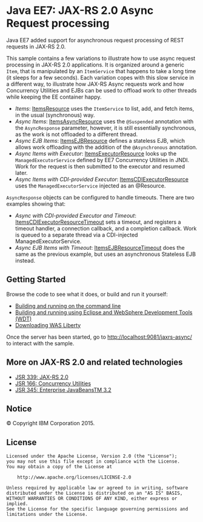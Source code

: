 # Java EE7: JAX-RS 2.0 Async Request processing

Java EE7 added support for asynchronous request processing of REST requests in JAX-RS 2.0.


This sample contains a few variations to illustrate how to use async request processing in JAX-RS 2.0 applications. It is organized around a generic `Item`, that is manipulated by an `ItemService` that happens to take a long time (it sleeps for a few seconds). Each variation copes with this slow service in a different way, to illustrate how JAX-RS Async requests work and how Concurrency Utilities and EJBs can be used to offload work to other threads while keeping the EE container happy.

* *Items*: [ItemsResource](/async-jaxrs-application/src/main/java/net/wasdev/jaxrs/async/ItemsResource.java) uses the `ItemService` to list, add, and fetch items, in the usual (synchronous) way.
* *Async Items*: [ItemsAsyncResource](/async-jaxrs-application/src/main/java/net/wasdev/jaxrs/async/ItemsAsyncResource.java) uses the `@Suspended` annotation with the `AsyncResponse` parameter, however, it is still essentially synchronous, as the work is not offloaded to a different thread.
* *Async EJB Items*: [ItemsEJBResource](/async-jaxrs-application/src/main/java/net/wasdev/jaxrs/async/ItemsEJBResource.java) defines a stateless EJB, which allows work offloading with the addition of the `@Asynchronous` annotation.
* *Async Items with Executor*: [ItemsExecutorResource](/async-jaxrs-application/src/main/java/net/wasdev/jaxrs/async/ItemsExecutorResource.java) looks up the `ManagedExecutorService` defined by EE7 Concurrency Utilities in JNDI. Work for the request is then submitted to the executor and resumed later.
* *Async Items with CDI-provided Executor*: [ItemsCDIExecutorResource](/async-jaxrs-application/src/main/java/net/wasdev/jaxrs/async/ItemsCDIExecutorResource.java) uses the `ManagedExecutorService` injected as an @Resource.

`AsyncResponse` objects can be configured to handle timeouts. There are two examples showing that:
* *Async with CDI-provided Executor and Timeout*: [ItemsCDIExecutorResourceTimeout](/async-jaxrs-application/src/main/java/net/wasdev/jaxrs/async/ItemsCDIExecutorResourceTimeout.java) sets a timeout, and registers a timeout handler, a connection callback, and a completion callback. Work is queued to a separate thread via a CDI-injected ManagedExecutorService.
* *Async EJB Items with Timeout*: [ItemsEJBResourceTimeout](/async-jaxrs-application/src/main/java/net/wasdev/jaxrs/async/ItemsEJBResourceTimeout.java) does the same as the previous example, but uses an asynchronous Stateless EJB instead.

## Getting Started

Browse the code to see what it does, or build and run it yourself:
* [Building and running on the command line](/docs/Using-cmd-line.md)
* [Building and running using Eclipse and WebSphere Development Tools (WDT)](/docs/Using-WDT.md)
* [Downloading WAS Liberty](/docs/Downloading-WAS-Liberty.md)

Once the server has been started, go to [http://localhost:9081/jaxrs-async/](http://localhost:9081/jaxrs-async/) to interact with the sample.


## More on JAX-RS 2.0 and related technologies
* [JSR 339: JAX-RS 2.0](https://jcp.org/en/jsr/detail?id=339)
* [JSR 166: Concurrency Utilities](https://jcp.org/en/jsr/detail?id=166)
* [JSR 345: Enterprise JavaBeansTM 3.2](https://jcp.org/en/jsr/detail?id=345)

## Notice

© Copyright IBM Corporation 2015.

## License

```text
Licensed under the Apache License, Version 2.0 (the "License");
you may not use this file except in compliance with the License.
You may obtain a copy of the License at

    http://www.apache.org/licenses/LICENSE-2.0

Unless required by applicable law or agreed to in writing, software
distributed under the License is distributed on an "AS IS" BASIS,
WITHOUT WARRANTIES OR CONDITIONS OF ANY KIND, either express or implied.
See the License for the specific language governing permissions and
limitations under the License.
````
